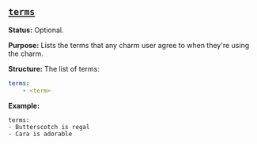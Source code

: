<a href="#heading--terms"><h2 id="heading--terms">`terms`</h2></a>

**Status:** Optional.

**Purpose:** Lists the terms that any charm user agree to when they're using the charm.

**Structure:** The list of terms:

```yaml
terms:
    - <term>
```

**Example:**

```text
terms:
- Butterscotch is regal
- Cara is adorable
```
